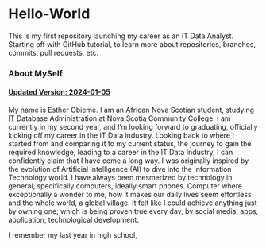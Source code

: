 # Hello-World
This is my first repository launching my career as an IT Data Analyst. Starting off with GitHub tutorial, to learn more about repositories, branches, commits, pull requests, etc. 

<h3>About MySelf</h3>
<h4><b><u>Updated Version: 2024-01-05</u></b></h4>
<p>My name is Esther Obieme. I am an African Nova Scotian student, studying IT Database Administration at Nova Scotia Community College. I am currently in my second year, and I’m looking forward to graduating, officially kicking off my career in the IT Data industry. 
Looking back to where I started from and comparing it to my current status, the journey to gain the required knowledge, leading to a career in the IT Data Industry, I can confidently claim that I have come a long way. I was originally inspired by the evolution of Artificial Intelligence (AI) to dive into the Information Technology world.  I have always been mesmerized by technology in general, specifically computers, ideally smart phones. Computer where exceptionally a wonder to me, how it makes our daily lives seem effortless and the whole world, a global village. It felt like I could achieve anything just by owning one, which is being proven true every day, by social media, apps, application, technological development.</p>

<p>I remember my last year in high school, </p>
